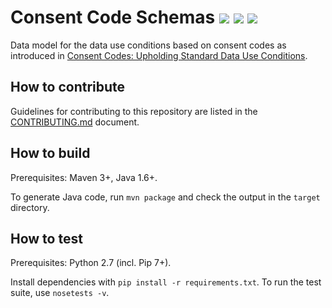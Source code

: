 # Consent Code Schemas [![](https://travis-ci.org/ga4gh/ga4gh-consent-policy.svg?branch=develop)](https://travis-ci.org/ga4gh/ga4gh-consent-policy) [![](https://img.shields.io/badge/license-Apache%202-blue.svg)](https://raw.githubusercontent.com/ga4gh/ga4gh-consent-policy/develop/LICENSE) [![](https://raw.githubusercontent.com/ZenHubIO/support/master/zenhub-badge.png)](https://zenhub.com)

Data model for the data use conditions based on consent codes as introduced in [Consent Codes: Upholding Standard Data Use Conditions](http://journals.plos.org/plosgenetics/article?id=10.1371/journal.pgen.1005772).

## How to contribute

Guidelines for contributing to this repository are listed in the [CONTRIBUTING.md](CONTRIBUTING.md) document.

## How to build

Prerequisites: Maven 3+, Java 1.6+.

To generate Java code, run `mvn package` and check the output in the `target` directory. 

## How to test

Prerequisites: Python 2.7 (incl. Pip 7+).

Install dependencies with `pip install -r requirements.txt`. To run the test suite, use `nosetests -v`.
